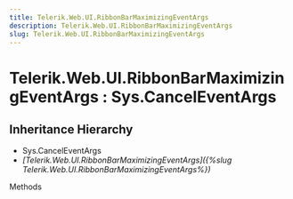```yaml
---
title: Telerik.Web.UI.RibbonBarMaximizingEventArgs
description: Telerik.Web.UI.RibbonBarMaximizingEventArgs
slug: Telerik.Web.UI.RibbonBarMaximizingEventArgs
---
```


# Telerik.Web.UI.RibbonBarMaximizingEventArgs : Sys.CancelEventArgs

## Inheritance Hierarchy

* Sys.CancelEventArgs
* *[Telerik.Web.UI.RibbonBarMaximizingEventArgs]({%slug Telerik.Web.UI.RibbonBarMaximizingEventArgs%})*


Methods

